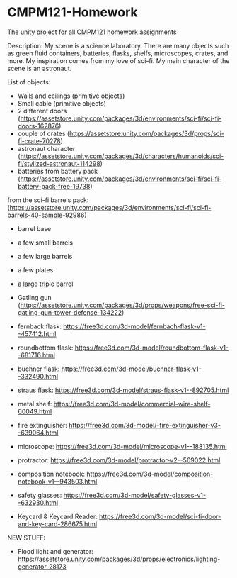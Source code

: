# CMPM121-Homework
 The unity project for all CMPM121 homework assignments

Description:
My scene is a science laboratory. There are many objects such as green fluid containers, batteries, flasks, shelfs, microscopes, crates, and more. My inspiration comes from my love of sci-fi. My main character of the scene is an astronaut.

List of objects:
- Walls and ceilings (primitive objects)
- Small cable (primitive objects)
- 2 different doors (https://assetstore.unity.com/packages/3d/environments/sci-fi/sci-fi-doors-162876)
- couple of crates (https://assetstore.unity.com/packages/3d/props/sci-fi-crate-70278)
- astronaut character (https://assetstore.unity.com/packages/3d/characters/humanoids/sci-fi/stylized-astronaut-114298)
- batteries from battery pack (https://assetstore.unity.com/packages/3d/environments/sci-fi/sci-fi-battery-pack-free-19738)


from the sci-fi barrels pack: (https://assetstore.unity.com/packages/3d/environments/sci-fi/sci-fi-barrels-40-sample-92986)
- barrel base
- a few small barrels
- a few large barrels
- a few plates
- a large triple barrel

- Gatling gun (https://assetstore.unity.com/packages/3d/props/weapons/free-sci-fi-gatling-gun-tower-defense-134222)

- fernback flask: https://free3d.com/3d-model/fernbach-flask-v1--457412.html
- roundbottom flask: https://free3d.com/3d-model/roundbottom-flask-v1--681716.html
- buchner flask: https://free3d.com/3d-model/buchner-flask-v1--332490.html
- straus flask: https://free3d.com/3d-model/straus-flask-v1--892705.html
- metal shelf: https://free3d.com/3d-model/commercial-wire-shelf-60049.html
- fire extinguisher: https://free3d.com/3d-model/-fire-extinguisher-v3--639064.html
- microscope: https://free3d.com/3d-model/microscope-v1--188135.html
- protractor: https://free3d.com/3d-model/protractor-v2--569022.html
- composition notebook: https://free3d.com/3d-model/composition-notebook-v1--943503.html
- safety glasses: https://free3d.com/3d-model/safety-glasses-v1--632930.html
- Keycard & Keycard Reader: https://free3d.com/3d-model/sci-fi-door-and-key-card-286675.html

NEW STUFF:

- Flood light and generator: https://assetstore.unity.com/packages/3d/props/electronics/lighting-generator-28173